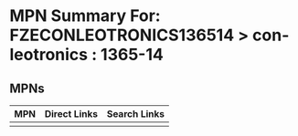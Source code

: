 



# MPN Summary For: FZECONLEOTRONICS136514 > con-leotronics : 1365-14

## MPNs
  

|MPN|Direct Links|Search Links|
| :--- | :--- | :--- |
||||
